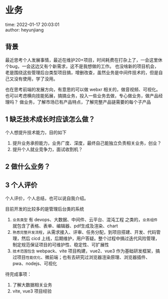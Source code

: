 # 业务

time: 2022-01-17 20:03:01  
author: heyunjiang

## 背景

最近思考个人发展事情，最近在维护20+项目，时间耗费在打杂上了，一会这里休个bug，一会这边又有个新需求，这不是我想做的工作。
也没啥新的项目机会，老是围绕这些管理后台类型项目搞，增删改查，虽然业务是中间件技术的，但是自己又没有使用，学了没用。

也在思考前端的发展方向，有意思的可以做 webxr 相关的，做音视频、可视化。
也可以考虑横向技能拓展，搞搞业务，投入一些业务去做，专心做业务，做产品经理吗？
做业务，了解市场已有产品特点，了解完整产品链需要的每个子产品

## 1 缺乏技术成长时应该怎么做？

个人想提升技术能力，目的如下  
1. 提升业务承担能力，业务广度、深度，最终自己能独立负责相关业务，创业？
2. 提升个人就业竞争力，面试收割机？

## 2 做什么业务？

## 3 个人评价

个人评价，个人总结，也可以说自我介绍。

目前开发的比较多的是管理后台类的系统
1. `业务类型` 有 devops、大数据、中间件、云平台、混沌工程 之类的，`业务组件` 就包含了表格、表单、编辑器、pdf生成及渲染、chart
2. `熟悉完整开发流程`，从需求接入、评审、任务分配，到项目搭建、开发、代码管理，然后 cicd 上线，后期维护，用户答疑。整个过程中搞过迭代风险管理，制定规范保证项目的可维护性、稳定性、可扩展性
3. `技术范围包含` webpack、vite 项目构建，vue2、vue3 作为基础研发框架，搞过项目`性能优化`、微前端；也有去研究过浏览器渲染原理、浏览器插件、pwa、nodejs、可视化

待完成事项：  
1. 了解大数据相关业务
2. vite, vue3 项目经验
